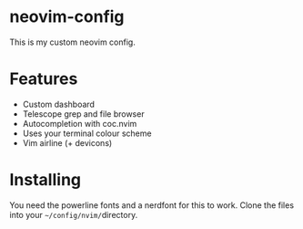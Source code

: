 # neovim-config
This is my custom neovim config.

# Features
 - Custom dashboard <br>
 - Telescope grep and file browser <br>
 - Autocompletion with coc.nvim <br>
 - Uses your terminal colour scheme <br>
 - Vim airline (+ devicons) <br>

# Installing
You need the powerline fonts and a nerdfont for this to work.
Clone the files into your `~/config/nvim/`directory.
